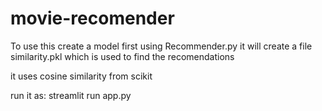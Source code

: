 # movie-recomender
To use this create a model first using Recommender.py 
it will create a file similarity.pkl 
which is used to find the recomendations

it uses cosine similarity from scikit
 
run it as: streamlit run app.py